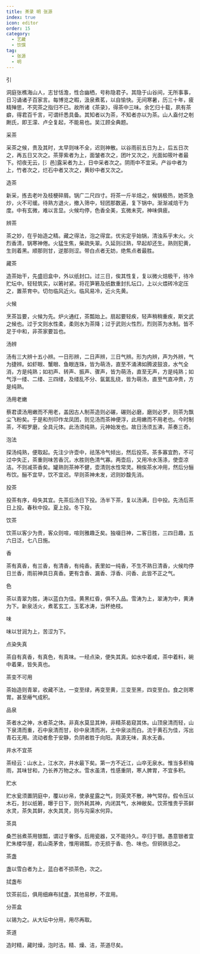 ```yaml
---
title: 茶录 明 张源
index: true
icon: editor
order: 15
category:
  - 艺藏
  - 饮馔
tag:
  - 张源
  - 明
---
```


引  

洞庭张樵海山人，志甘恬澹，性合幽栖，号称隐君子。其隐于山谷间，无所事事，日习诵诸子百家言。每博览之暇，汲泉煮茗，以自愉快。无间寒暑，历三十年，疲精殚思，不究茶之指归不已。故所诸《茶录》，得茶中三味。余乞归十载，夙有茶癖，得君百千言，可谓纤悉具备。其知者以为茶，不知者亦以为茶。山人盍付之剞劂氏，即王濛、卢仝复起，不能易也。吴江顾全典题。  

采茶  

采茶之候，贵及其时，太早则味不全，迟则神散。以谷雨前五日为上，后五日次之，再五日又次之。茶芽紫者为上，面皱者次之，团叶又次之，光面如筱叶者最下。彻夜无云，[氵邑]露采者为上，日中采者次之。阴雨中不宜采。产谷中者为上，竹者次之，烂石中者又次之，黄砂中者又次之。  

造茶  

新采，拣去老叶及枝梗碎屑。锅广二尺四寸。将茶一斤半焙之，候锅极热，她茶急炒，火不可缓。待熟方退火，撤入筛中，轻团那数遍，复下锅中。渐渐减焙干为度。中有玄微，难以言显。火候均停，色香全美，玄微未究，神味俱疲。  

辨茶  

茶之妙，在乎始造之精。藏之得法，泡之得宜。优劣定乎始锅，清浊系乎末火。火烈香清，锅寒神倦。火猛生焦，柴疏失翠。久延则过熟，早起却还生。熟则犯黄，生则着黑。顺那则甘，逆那则涩。带白点者无妨，绝焦点者最胜。  

藏茶  

造茶始干，先盛旧盒中，外以纸封口。过三日，俟其性复，复以微火焙极干，待冷贮坛中。轻轻筑实，以箬衬紧。将花笋箬及纸数重封扎坛口，上以火煨砖冷定压之，置茶育中。切勿临风近火。临风易冷，近火先黄。  

火候  

烹茶旨要，火候为先。炉火通红，茶瓢始上。扇起要轻疾，轻声稍稍重疾，斯文武之候也。过于文则水性柔，柔则水为茶降；过于武则火性烈，烈则茶为水制。皆不足于中和，非茶家要旨也。  

汤辨  

汤有三大辨十五小辨。一日形辨，二日声辨，三日气辨。形为内辨，声为外辨，气为捷辨。如虾眼、蟹眼、鱼眼连珠，皆为萌汤，直至不涌沸如腾波鼓浪，水气全消，方是纯熟；如初声、转声、振声、骤声，皆为萌汤，直至无声，方是纯熟；如气浮一缕、二缕、三四缕，及缕乱不分、氤氲乱绕，皆为萌汤，直至气直冲贵，方是纯熟。  

汤用老嫩  

蔡君谟汤用嫩而不用老，盖因古人制茶造则必碾，碾则必磨，磨则必罗，则茶为飘尘飞粉矣。于是和剂印作龙凤团，则见汤而茶神便浮，此用嫩而不用老也。今时制茶，不暇罗磨，全具元体。此汤须纯熟，元神始发也。故日汤须五沸，茶奏三奇。  

泡法  

探汤纯熟，便取起。先注少许壶中，祛荡冷气倾出，然后投茶。茶多寡宜酌，不可过中失正，茶重则味苦香沉，水胜则色清气寡。两壶后，又用冷水荡涤，使壶凉洁。不则减茶香矣。罐熟则茶神不健，壶清则水性常灵。稍俟茶水冲用，然后分酾布饮。酾不宜早，饮不宜迟。早则茶神未发，迟则妙馥先消。  

投茶  

投茶有序，毋失其宜。先茶后汤日下投。汤半下茶，复以汤满，日中投。先汤后茶日上投。春秋中投。夏上投。冬下投。  

饮茶  

饮茶以客少为贵，客众则喧，喧则雅趣乏矣。独啜日神，二客日胜，三四日趣，五六日泛，七八日施。  

香  

茶有真香，有兰香，有清香，有纯香。表里如一纯香，不生不熟日清香，火候均停日兰香，雨前神具日真香。更有含香、漏香、浮香、问香、此皆不正之气。  

色  

茶以青翠为胜，涛以蓝白为佳。黄黑红昏，俱不入品。雪涛为上，翠涛为中，黄涛为下。新泉活火，煮茗玄工，玉茗冰涛，当杯绝枝。  

味  

味以甘润为上，苦涩为下。  

点染失真  

茶自有真香，有真色，有真味。一经点染，便失其真。如水中着咸，茶中着料，碗中着果，皆失真也。  

茶变不可用  

茶始造则青翠，收藏不法，一变至绿，再变至黄，三变至黑，四变至白。食之则寒胃。甚至瘠气成积。  

品泉  

茶者水之神，水者茶之体。非真水莫显其神，非精茶曷窥其体。山顶泉清而轻，山下泉清而重，石中泉清而甘，砂中泉清而冽，土中泉淡而白。流于黄石为佳，泻出青石无用。流动者愈于安静，负阴者胜于向阳。真源无味，真水无香。  

井水不宜茶  

茶经云：山水上，江水次，井水最下矣。第一方不近江，山卒无泉水。惟当多积梅雨，其味甘和，乃长养万物之水。雪水虽清，性感重阴，寒人脾胃，不宜多积。  

贮水  

贮水瓮须置阴庭中，覆以纱帛，使承星露之气，则英灵不散，神气常存。假令压以木石，封以纸箬，曝于日下，则外耗其神，内闭其气，水神敝矣。饮茶惟贵乎茶鲜水灵，茶失其鲜，水失其灵，则与沟渠水何异。  

茶具  

桑苎翁煮茶用银瓢，谓过于奢侈。后用瓷器，又不能持久。卒归于银。愚意银者宜贮朱楼华屋，若山斋茅舍，惟用锡瓢，亦无损于香、色、味也。但铜铁忌之。  

茶盏  

盏以雪白者为上，蓝白者不损茶色，次之。  

拭盏布  

饮茶前后，俱用细麻布拭盏，其他易秽，不宜用。  

分茶盒  

以锡为之。从大坛中分用，用尽再取。  

茶道  

造时精，藏时燥，泡时洁。精、燥、洁，茶道尽矣。  
